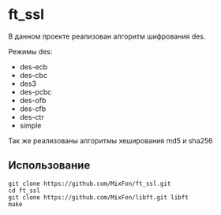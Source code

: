 # ft_ssl
В данном проекте реализован алгоритм шифрования des.

Режимы des:
* des-ecb
* des-cbc
* des3
* des-pcbc
* des-ofb
* des-cfb
* des-ctr
* simple

Так же реализованы алгоритмы хеширования md5 и sha256

## Использование
    git clone https://github.com/MixFon/ft_ssl.git
    cd ft_ssl
    git clone https://github.com/MixFon/libft.git libft
    make
    

